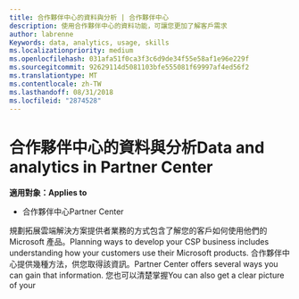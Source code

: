 ```yaml
---
title: 合作夥伴中心的資料與分析 | 合作夥伴中心
description: 使用合作夥伴中心的資料功能，可讓您更加了解客戶需求
author: labrenne
Keywords: data, analytics, usage, skills
ms.localizationpriority: medium
ms.openlocfilehash: 031afa51f0ca3f3c6d9de34f55e58af1e96e229f
ms.sourcegitcommit: 92629114d5081103bfe555081f69997af4ed56f2
ms.translationtype: MT
ms.contentlocale: zh-TW
ms.lasthandoff: 08/31/2018
ms.locfileid: "2874528"
---
```

# <a name="data-and-analytics-in-partner-center"></a><span data-ttu-id="55305-103">合作夥伴中心的資料與分析</span><span class="sxs-lookup"><span data-stu-id="55305-103">Data and analytics in Partner Center</span></span>

**<span data-ttu-id="55305-104">適用對象：</span><span class="sxs-lookup"><span data-stu-id="55305-104">Applies to</span></span>**

- <span data-ttu-id="55305-105">合作夥伴中心</span><span class="sxs-lookup"><span data-stu-id="55305-105">Partner Center</span></span>

<span data-ttu-id="55305-106">規劃拓展雲端解決方案提供者業務的方式包含了解您的客戶如何使用他們的 Microsoft 產品。</span><span class="sxs-lookup"><span data-stu-id="55305-106">Planning ways to develop your CSP business includes understanding how your customers use their Microsoft products.</span></span> <span data-ttu-id="55305-107">合作夥伴中心提供幾種方法，供您取得該資訊。</span><span class="sxs-lookup"><span data-stu-id="55305-107">Partner Center offers several ways you can gain that information.</span></span> <span data-ttu-id="55305-108">您也可以清楚掌握</span><span class="sxs-lookup"><span data-stu-id="55305-108">You can also get a clear picture of your</span></span> 